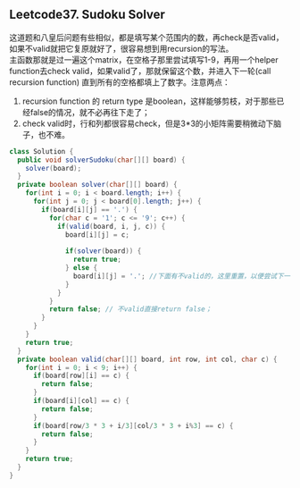 ## Leetcode37. Sudoku Solver
这道题和八皇后问题有些相似，都是填写某个范围内的数，再check是否valid，如果不valid就把它复原就好了，很容易想到用recursion的写法。  
主函数那就是过一遍这个matrix，在空格子那里尝试填写1-9，再用一个helper function去check valid，如果valid了，那就保留这个数，并进入下一轮(call recursion function) 直到所有的空格都填上了数字。注意两点：   
1. recursion function 的 return type 是boolean，这样能够剪枝，对于那些已经false的情况，就不必再往下走了；  
2. check valid时，行和列都很容易check，但是3*3的小矩阵需要稍微动下脑子，也不难。

```java
class Solution {
  public void solverSudoku(char[][] board) {
    solver(board);
  } 
  private boolean solver(char[][] board) {
    for(int i = 0; i < board.length; i++) {
      for(int j = 0; j < board[0].length; j++) {
        if(board[i][j] == '.') {
          for(char c = '1'; c <= '9'; c++) {
            if(valid(board, i, j, c)) {
              board[i][j] = c;
              
              if(solver(board)) { 
                return true;
              } else {
                board[i][j] = '.'; //下面有不valid的，这里重置，以便尝试下一个c
              }
            }
          }
          return false; // 不valid直接return false；
        }
      }
    }
    return true;
  }
  private boolean valid(char[][] board, int row, int col, char c) {
    for(int i = 0; i < 9; i++) {
      if(board[row][i] == c) {
        return false;
      } 
      if(board[i][col] == c) {
        return false;
      }
      if(board[row/3 * 3 + i/3][col/3 * 3 + i%3] == c) {
        return false;
      }
    }
    return true;
  }
}
```
